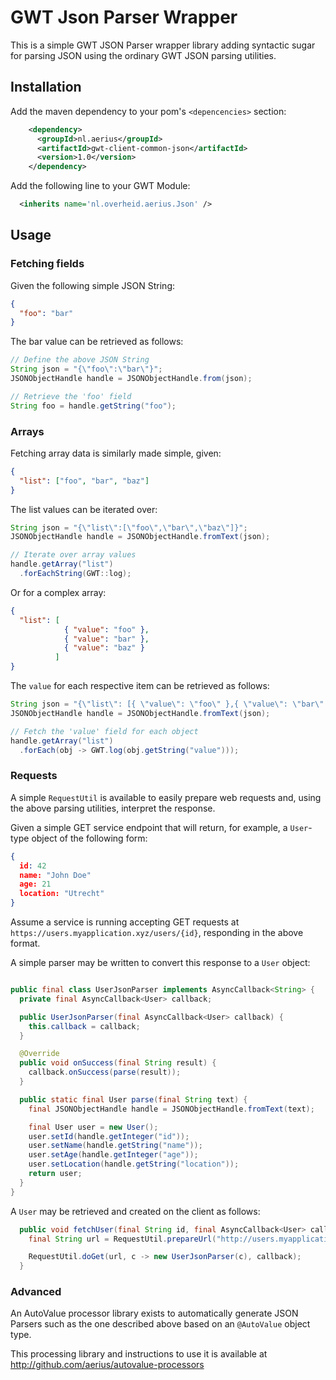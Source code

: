 # GWT Json Parser Wrapper

This is a simple GWT JSON Parser wrapper library adding syntactic sugar for parsing JSON using the ordinary GWT JSON parsing utilities.

## Installation

Add the maven dependency to your pom's `<depencencies>` section:

```xml
    <dependency>
      <groupId>nl.aerius</groupId>
      <artifactId>gwt-client-common-json</artifactId>
      <version>1.0</version>
    </dependency>
```

Add the following line to your GWT Module:

```xml
  <inherits name='nl.overheid.aerius.Json' />
```

## Usage

### Fetching fields

Given the following simple JSON String:

```JSON
{
  "foo": "bar"
}
```

The bar value can be retrieved as follows:

```java
// Define the above JSON String
String json = "{\"foo\":\"bar\"}";
JSONObjectHandle handle = JSONObjectHandle.from(json);

// Retrieve the 'foo' field
String foo = handle.getString("foo");
```

### Arrays

Fetching array data is similarly made simple, given:

```json
{
  "list": ["foo", "bar", "baz"]
}
```

The list values can be iterated over:

```java
String json = "{\"list\":[\"foo\",\"bar\",\"baz\"]}";
JSONObjectHandle handle = JSONObjectHandle.fromText(json);

// Iterate over array values
handle.getArray("list")
  .forEachString(GWT::log);
```

Or for a complex array:


```json
{
  "list": [
            { "value": "foo" },
            { "value": "bar" },
            { "value": "baz" }
          ]
}

```

The `value` for each respective item can be retrieved as follows:

```java
String json = "{\"list\": [{ \"value\": \"foo\" },{ \"value\": \"bar\" },{ \"value\": \"baz\" }]}";
JSONObjectHandle handle = JSONObjectHandle.fromText(json);

// Fetch the 'value' field for each object
handle.getArray("list")
  .forEach(obj -> GWT.log(obj.getString("value")));
```

### Requests

A simple `RequestUtil` is available to easily prepare web requests and, using the above parsing utilities, interpret the response.

Given a simple GET service endpoint that will return, for example, a `User`-type object of the following form:

```json
{
  id: 42
  name: "John Doe"
  age: 21
  location: "Utrecht"
}
```

Assume a service is running accepting GET requests at `https://users.myapplication.xyz/users/{id}`, responding in the above format.

A simple parser may be written to convert this response to a `User` object:

```java

public final class UserJsonParser implements AsyncCallback<String> {
  private final AsyncCallback<User> callback;

  public UserJsonParser(final AsyncCallback<User> callback) {
    this.callback = callback;
  }

  @Override
  public void onSuccess(final String result) {
    callback.onSuccess(parse(result));
  }

  public static final User parse(final String text) {
    final JSONObjectHandle handle = JSONObjectHandle.fromText(text);

    final User user = new User();
    user.setId(handle.getInteger("id"));
    user.setName(handle.getString("name"));
    user.setAge(handle.getInteger("age"));
    user.setLocation(handle.getString("location"));
    return user;
  }
}
```

A `User` may be retrieved and created on the client as follows:

```java
  public void fetchUser(final String id, final AsyncCallback<User> callback) {
    final String url = RequestUtil.prepareUrl("http://users.myapplication.xyz", "users/{id}", "{id}", id);

    RequestUtil.doGet(url, c -> new UserJsonParser(c), callback);
  }
```

### Advanced

An AutoValue processor library exists to automatically generate JSON Parsers such as the one described above based on an `@AutoValue` object type.

This processing library and instructions to use it is available at http://github.com/aerius/autovalue-processors
